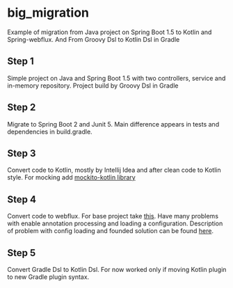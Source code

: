 # big_migration
Example of migration from Java project on Spring Boot 1.5 to Kotlin and Spring-webflux. And From Groovy Dsl to Kotlin Dsl in Gradle

## Step 1 
Simple project on Java and Spring Boot 1.5 with two controllers, service and in-memory repository. Project build by Groovy Dsl in Gradle

## Step 2
Migrate to Spring Boot 2 and Junit 5. Main difference appears in tests and dependencies in build.gradle. 

## Step 3
Convert code to Kotlin, mostly by Intellij Idea and after clean code to Kotlin style. For mocking add [mockito-kotlin library](https://github.com/nhaarman/mockito-kotlin)

## Step 4
Convert code to webflux. For base project take [this](https://github.com/sdeleuze/spring-kotlin-functional).
Have many problems with enable annotation processing and loading a configuration. Description of problem with config loading and founded solution can be found [here](https://stackoverflow.com/questions/46834767/how-to-load-config-in-spring-webflux-without-spring-boot).  

## Step 5
Convert Gradle Dsl to Kotlin Dsl. For now worked only if moving Kotlin plugin to new Gradle plugin syntax. 
